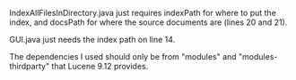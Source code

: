IndexAllFilesInDirectory.java just requires indexPath for where to put the index, and docsPath for where the source documents are (lines 20 and 21).

GUI.java just needs the index path on line 14. 

The dependencies I used should only be from "modules" and "modules-thirdparty" that Lucene 9.12 provides.
